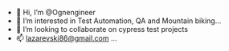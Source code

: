 - 👋 Hi, I’m @Ognengineer
- 👀 I’m interested in Test Automation, QA and Mountain biking...
- 💞️ I’m looking to collaborate on cypress test projects
- 📫 lazarevski86@gmail.com ...

<!---
Ognengineer/Ognengineer is a ✨ special ✨ repository because its `README.md` (this file) appears on your GitHub profile.
You can click the Preview link to take a look at your changes.
--->
